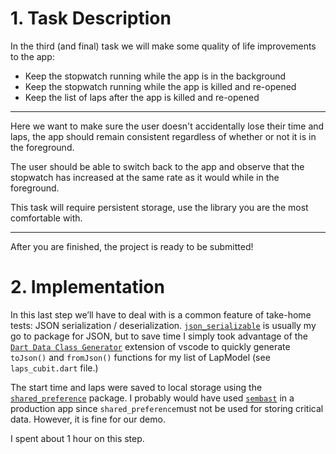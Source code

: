 # 1. Task Description

In the third (and final) task we will make some quality of life improvements
to the app:

- Keep the stopwatch running while the app is in the background
- Keep the stopwatch running while the app is killed and re-opened
- Keep the list of laps after the app is killed and re-opened

____

Here we want to make sure the user doesn't accidentally lose their time and
laps, the app should remain consistent regardless of whether or not it is in
the foreground.

The user should be able to switch back to the app and observe that the stopwatch
has increased at the same rate as it would while in the foreground.

This task will require persistent storage, use the library you are the most
comfortable with.

____

After you are finished, the project is ready to be submitted!

# 2. Implementation

In this last step we’ll have to deal with is a common feature of take-home
tests: JSON serialization / deserialization.
[`json_serializable`](https://pub.dev/packages/json_serializable)
is usually my go to package for JSON, but to save time I simply took advantage
of the
[`Dart Data Class Generator`](https://marketplace.visualstudio.com/items?itemName=BendixMa.dart-data-class-generator)
extension of vscode to quickly generate `toJson()` and `fromJson()` functions
for my list of LapModel (see `laps_cubit.dart` file.)

The start time and laps were saved to local storage using the
[`shared_preference`](https://pub.dev/packages/shared_preferences) package.
I probably would have used [`sembast`](https://pub.dev/packages/sembast)
in a production app since `shared_preference`must not be used for storing
critical data. However, it is fine for our demo.

I spent about 1 hour on this step.
